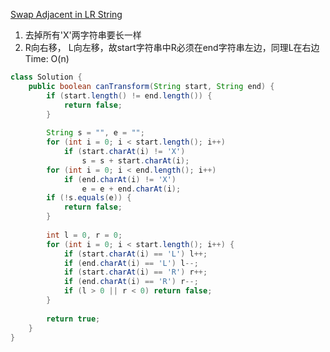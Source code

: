 [Swap Adjacent in LR String](https://leetcode.com/problems/swap-adjacent-in-lr-string/description/)

1. 去掉所有'X'两字符串要长一样 <br>
2. R向右移， L向左移，故start字符串中R必须在end字符串左边，同理L在右边 <br>
Time: O(n) <br>
```java
class Solution {
    public boolean canTransform(String start, String end) {
        if (start.length() != end.length()) {
            return false;
        }
        
        String s = "", e = "";  
        for (int i = 0; i < start.length(); i++)   
            if (start.charAt(i) != 'X')  
                s = s + start.charAt(i);  
        for (int i = 0; i < end.length(); i++)   
            if (end.charAt(i) != 'X')  
                e = e + end.charAt(i);  
        if (!s.equals(e)) {
            return false;  
        }
        
        int l = 0, r = 0;
        for (int i = 0; i < start.length(); i++) {
            if (start.charAt(i) == 'L') l++;
            if (end.charAt(i) == 'L') l--;
            if (start.charAt(i) == 'R') r++;
            if (end.charAt(i) == 'R') r--;
            if (l > 0 || r < 0) return false;
        }
        
        return true;
    }
}
```
